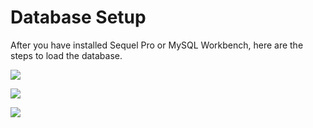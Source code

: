 # Database Setup

After you have installed Sequel Pro or MySQL Workbench, here are the steps to load the database.

![](https://education-team-2020.s3-eu-west-1.amazonaws.com/data-analytics/setup_instructions/unit_1_setup_db_screen_shot_1.png)

![](https://education-team-2020.s3-eu-west-1.amazonaws.com/data-analytics/setup_instructions/unit_1_setup_db_screen_shot_2.png)

![](https://education-team-2020.s3-eu-west-1.amazonaws.com/data-analytics/setup_instructions/unit_1_setup_db_screen_shot_3.png)
